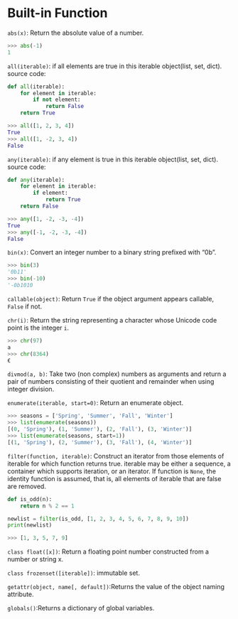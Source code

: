 # Built-in Function

`abs(x)`: Return the absolute value of a number.

```python
>>> abs(-1)
1
```

`all(iterable)`: if all elements are true in this iterable object(list, set, dict).
source code:

```python
def all(iterable):
    for element in iterable:
        if not element:
            return False
    return True

>>> all([1, 2, 3, 4])
True
>>> all([1, -2, 3, 4])
False
```

`any(iterable)`: if any element is true in this iterable object(list, set, dict).
source code:

```python
def any(iterable):
    for element in iterable:
        if element:
            return True
    return False

>>> any([1, -2, -3, -4])
True
>>> any([-1, -2, -3, -4])
False
```

`bin(x)`: Convert an integer number to a binary string prefixed with “0b”.

```python
>>> bin(3)
'0b11'
>>> bin(-10)
'-0b1010
```

`callable(object)`: Return `True` if the object argument appears callable, `False` if not.

`chr(i)`: Return the string representing a character whose Unicode code point is the integer `i`.

```python
>>> chr(97)
a
>>> chr(8364)
€
```

`divmod(a, b)`: Take two (non complex) numbers as arguments and return a pair of numbers consisting of their quotient and remainder when using integer division.

`enumerate(iterable, start=0)`: Return an enumerate object.

```python
>>> seasons = ['Spring', 'Summer', 'Fall', 'Winter']
>>> list(enumerate(seasons))
[(0, 'Spring'), (1, 'Summer'), (2, 'Fall'), (3, 'Winter')]
>>> list(enumerate(seasons, start=1))
[(1, 'Spring'), (2, 'Summer'), (3, 'Fall'), (4, 'Winter')]
```

`filter(function, iterable)`: Construct an iterator from those elements of iterable for which function returns true. iterable may be either a sequence, a container which supports iteration, or an iterator. If function is `None`, the identity function is assumed, that is, all elements of iterable that are false are removed.

```python
def is_odd(n):
    return n % 2 == 1

newlist = filter(is_odd, [1, 2, 3, 4, 5, 6, 7, 8, 9, 10])
print(newlist)

>>> [1, 3, 5, 7, 9]
```

`class float([x])`: Return a floating point number constructed from a number or string x.

`class frozenset([iterable])`: immutable set.

`getattr(object, name[, default])`:Returns the value of the object naming attribute.

`globals()`:Returns a dictionary of global variables.
